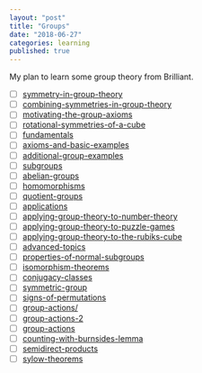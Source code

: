 ```yaml
---
layout: "post"
title: "Groups"
date: "2018-06-27"
categories: learning
published: true
---
```


My plan to learn some group theory from Brilliant.

- [ ] [symmetry-in-group-theory](https://brilliant.org/practice/symmetry-in-group-theory/?chapter=introduction-4)
- [ ] [combining-symmetries-in-group-theory](https://brilliant.org/practice/combining-symmetries-in-group-theory/?chapter=introduction-4)
- [ ] [motivating-the-group-axioms](https://brilliant.org/practice/motivating-the-group-axioms/?chapter=introduction-4)
- [ ] [rotational-symmetries-of-a-cube](https://brilliant.org/practice/rotational-symmetries-of-a-cube/?chapter=introduction-4)
- [ ] [fundamentals](https://brilliant.org/practice/fundamentals/?chapter=group-basics)
- [ ] [axioms-and-basic-examples](https://brilliant.org/practice/axioms-and-basic-examples/?chapter=group-basics)
- [ ] [additional-group-examples](https://brilliant.org/practice/additional-group-examples/?chapter=group-basics)
- [ ] [subgroups](https://brilliant.org/practice/subgroups/?chapter=group-basics)
- [ ] [abelian-groups](https://brilliant.org/practice/abelian-groups/?chapter=group-basics)
- [ ] [homomorphisms](https://brilliant.org/practice/homomorphisms/?chapter=group-basics)
- [ ] [quotient-groups](https://brilliant.org/practice/quotient-groups/?chapter=group-basics)
- [ ] [applications](https://brilliant.org/practice/applications/?chapter=applications-2)
- [ ] [applying-group-theory-to-number-theory](https://brilliant.org/practice/applying-group-theory-to-number-theory/?chapter=applications-2&p=1)
- [ ] [applying-group-theory-to-puzzle-games](https://brilliant.org/practice/applying-group-theory-to-puzzle-games/?chapter=applications-2)
- [ ] [applying-group-theory-to-the-rubiks-cube](https://brilliant.org/practice/applying-group-theory-to-the-rubiks-cube/?chapter=applications-2)
- [ ] [advanced-topics](https://brilliant.org/practice/advanced-topics/?chapter=advanced-topics)
- [ ] [properties-of-normal-subgroups](https://brilliant.org/practice/properties-of-normal-subgroups/?chapter=advanced-topics)
- [ ] [isomorphism-theorems](https://brilliant.org/practice/isomorphism-theorems/?chapter=advanced-topics)
- [ ] [conjugacy-classes](https://brilliant.org/practice/conjugacy-classes/?chapter=advanced-topics&p=6)
- [ ] [symmetric-group](https://brilliant.org/practice/symmetric-group/?chapter=advanced-topics)
- [ ] [signs-of-permutations](https://brilliant.org/practice/signs-of-permutations/?chapter=advanced-topics)
- [ ] [group-actions/](https://brilliant.org/courses/group-theory/group-actions/)
- [ ] [group-actions-2](https://brilliant.org/practice/group-actions-2/?chapter=group-actions)
- [ ] [group-actions](https://brilliant.org/practice/group-actions/?chapter=group-actions)
- [ ] [counting-with-burnsides-lemma](https://brilliant.org/practice/counting-with-burnsides-lemma/?chapter=group-actions)
- [ ] [semidirect-products](https://brilliant.org/practice/semidirect-products/?chapter=group-actions)
- [ ] [sylow-theorems](https://brilliant.org/practice/sylow-theorems/?chapter=group-actions)
